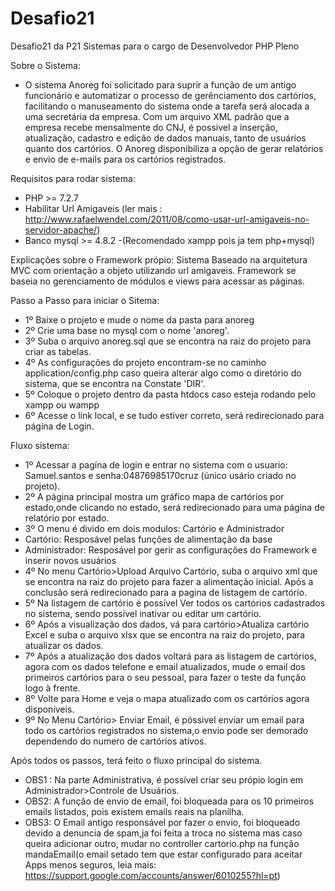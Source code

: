 # Desafio21
Desafio21 da P21 Sistemas para o cargo de Desenvolvedor PHP Pleno

Sobre o Sistema:
- O sistema Anoreg foi solicitado para suprir a função de um antigo funcionário e automatizar o processo de gerênciamento dos cartórios, facilitando o manuseamento do sistema onde a tarefa será alocada a uma secretária da empresa. Com um arquivo XML padrão que a empresa recebe mensalmente do CNJ, é possivel a inserção, atualização, cadastro e edição de dados manuais, tanto de usuários quanto dos cartórios. O Anoreg disponibiliza a opção de gerar relatórios e envio de e-mails para os cartórios registrados.

Requisitos para rodar sistema:
- PHP >= 7.2.7 
- Habilitar Url Amigaveis (ler mais : http://www.rafaelwendel.com/2011/08/como-usar-url-amigaveis-no-servidor-apache/)
- Banco mysql >= 4.8.2
-(Recomendado xampp pois ja tem php+mysql)

Explicações sobre o Framework própio:
Sistema Baseado na arquitetura MVC com orientação a objeto utilizando url amigaveis. Framework se baseia no gerenciamento de módulos e views para acessar as páginas.

Passo a Passo para iniciar o Sitema:
- 1º Baixe o projeto e mude o nome da pasta para anoreg
- 2º Crie uma base no mysql com o nome 'anoreg'.
- 3º Suba o arquivo anoreg.sql que se encontra na raiz do projeto para criar as tabelas.
- 4º As configurações do projeto encontram-se no caminho application/config.php caso queira alterar algo como o diretório do sistema, que se encontra na Constate 'DIR'.
- 5º Coloque o projeto dentro da pasta htdocs caso esteja rodando pelo xampp ou wampp
- 6º Acesse o link local, e se tudo estiver correto, será redirecionado para página de Login.

Fluxo sistema:
- 1º Acessar a pagína de login e entrar no sistema com o usuario: Samuel.santos e senha:04876985170cruz (único usário criado no projeto).
- 2º A página principal mostra um gráfico mapa de cartórios por estado,onde clicando no estado, será redirecionado para uma página de relatório por estado.
- 3º O menu é divido em dois modulos: Cartório e Administrador
- Cartório: Resposável pelas funções de alimentação da base
- Administrador: Resposável por gerir as configurações do Framework e inserir novos usuários
- 4º No menu Cartório>Upload Arquivo Cartório, suba o arquivo xml que se encontra na raiz do projeto para fazer a alimentação inicial. Após a conclusão será redirecionado para a pagina de listagem de cartório.
- 5º Na listagem de cartório é possível Ver todos os cartórios cadastrados no sistema, sendo possível inativar ou editar um cartório.
- 6º Após a visualização dos dados, vá para cartório>Atualiza cartório Excel e suba o arquivo xlsx que se encontra na raiz do projeto, para atualizar os dados.
- 7º Após a atualização dos dados voltará para as listagem de cartórios, agora com os dados telefone e email atualizados, mude o email dos primeiros cartórios para o seu pessoal, para fazer o teste da função logo à frente.
- 8º Volte para Home e veja o mapa atualizado com os cartórios agora disponíveis.
- 9º No Menu Cartório> Enviar Email, é póssivel enviar um email para todo os cartórios registrados no sistema,o envio pode ser demorado dependendo do numero de cartórios ativos.

Após todos os passos, terá feito o fluxo principal do sistema.

- OBS1 : Na parte Administrativa, é possível criar seu própio login em Administrador>Controle de Usuários.
- OBS2: A função de envio de email, foi bloqueada para os 10 primeiros emails listados, pois existem emails reais na planilha.
- OBS3: O Email antigo responsável por fazer o envio, foi bloqueado devido a denuncia de spam,ja foi feita a troca no sistema mas caso queira adicionar outro, mudar no controller cartorio.php na função mandaEmail(o email setado tem que estar configurado para aceitar Apps menos seguros, leia mais: https://support.google.com/accounts/answer/6010255?hl=pt)





